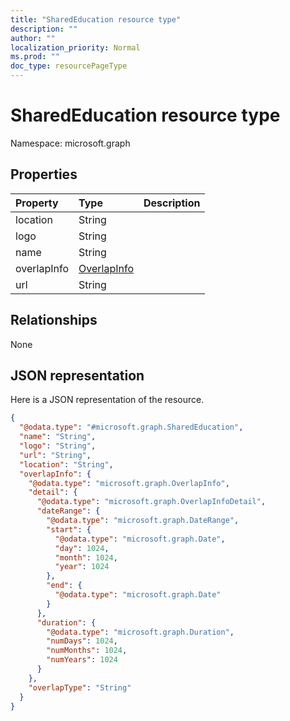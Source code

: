 ```yaml
---
title: "SharedEducation resource type"
description: ""
author: ""
localization_priority: Normal
ms.prod: ""
doc_type: resourcePageType
---
```


# SharedEducation resource type


Namespace: microsoft.graph



## Properties
|Property|Type|Description|
|:---|:---|:---|
|location|String||
|logo|String||
|name|String||
|overlapInfo|[OverlapInfo](../resources/overlapinfo.md)||
|url|String||

## Relationships
None

## JSON representation
Here is a JSON representation of the resource.
<!-- {
  "blockType": "resource",
  "@odata.type": "microsoft.graph.SharedEducation"
}
-->
``` json
{
  "@odata.type": "#microsoft.graph.SharedEducation",
  "name": "String",
  "logo": "String",
  "url": "String",
  "location": "String",
  "overlapInfo": {
    "@odata.type": "microsoft.graph.OverlapInfo",
    "detail": {
      "@odata.type": "microsoft.graph.OverlapInfoDetail",
      "dateRange": {
        "@odata.type": "microsoft.graph.DateRange",
        "start": {
          "@odata.type": "microsoft.graph.Date",
          "day": 1024,
          "month": 1024,
          "year": 1024
        },
        "end": {
          "@odata.type": "microsoft.graph.Date"
        }
      },
      "duration": {
        "@odata.type": "microsoft.graph.Duration",
        "numDays": 1024,
        "numMonths": 1024,
        "numYears": 1024
      }
    },
    "overlapType": "String"
  }
}
```

